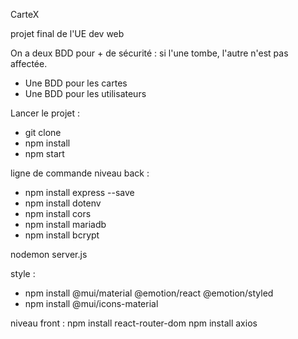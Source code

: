 CarteX

projet final de l'UE dev web

On a deux BDD pour + de sécurité : si l'une tombe, l'autre n'est pas affectée.

- Une BDD pour les cartes
- Une BDD pour les utilisateurs

Lancer le projet :

- git clone
- npm install
- npm start

ligne de commande
niveau back :
- npm install express --save
- npm install dotenv
- npm install cors
- npm install mariadb
- npm install bcrypt

nodemon server.js

style :
- npm install @mui/material @emotion/react @emotion/styled
- npm install @mui/icons-material

niveau front :
npm install react-router-dom
npm install axios
